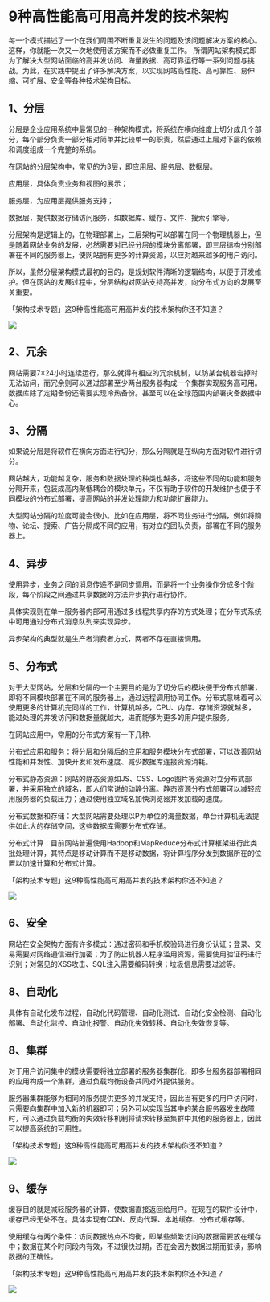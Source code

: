 
# 9种高性能高可用高并发的技术架构

每一个模式描述了一个在我们周围不断重复发生的问题及该问题解决方案的核心。这样，你就能一次又一次地使用该方案而不必做重复工作。 所谓网站架构模式即为了解决大型网站面临的高并发访问、海量数据、高可靠运行等一系列问题与挑战。为此，在实践中提出了许多解决方案，以实现网站高性能、高可靠性、易伸缩、可扩展、安全等各种技术架构目标。

## 1、分层
分层是企业应用系统中最常见的一种架构模式，将系统在横向维度上切分成几个部分，每个部分负责一部分相对简单并比较单一的职责，然后通过上层对下层的依赖和调度组成一个完整的系统。

在网站的分层架构中，常见的为3层，即应用层、服务层、数据层。

应用层，具体负责业务和视图的展示；

服务层，为应用层提供服务支持；

数据层，提供数据存储访问服务，如数据库、缓存、文件、搜索引擎等。

分层架构是逻辑上的，在物理部署上，三层架构可以部署在同一个物理机器上，但是随着网站业务的发展，必然需要对已经分层的模块分离部署，即三层结构分别部署在不同的服务器上，使网站拥有更多的计算资源，以应对越来越多的用户访问。

所以，虽然分层架构模式最初的目的，是规划软件清晰的逻辑结构，以便于开发维护。但在网站的发展过程中，分层结构对网站支持高并发，向分布式方向的发展至关重要。

「架构技术专题」这9种高性能高可用高并发的技术架构你还不知道？

![](http://p9.pstatp.com/large/46fb000139a7dba77527)


## 2、冗余
网站需要7×24小时连续运行，那么就得有相应的冗余机制，以防某台机器宕掉时无法访问，而冗余则可以通过部署至少两台服务器构成一个集群实现服务高可用。数据库除了定期备份还需要实现冷热备份。甚至可以在全球范围内部署灾备数据中心。

## 3、分隔
如果说分层是将软件在横向方面进行切分，那么分隔就是在纵向方面对软件进行切分。

网站越大，功能越复杂，服务和数据处理的种类也越多，将这些不同的功能和服务分隔开来，包装成高内聚低耦合的模块单元，不仅有助于软件的开发维护也便于不同模块的分布式部署，提高网站的并发处理能力和功能扩展能力。

大型网站分隔的粒度可能会很小。比如在应用层，将不同业务进行分隔，例如将购物、论坛、搜索、广告分隔成不同的应用，有对立的团队负责，部署在不同的服务器上。

## 4、异步
使用异步，业务之间的消息传递不是同步调用，而是将一个业务操作分成多个阶段，每个阶段之间通过共享数据的方法异步执行进行协作。

具体实现则在单一服务器内部可用通过多线程共享内存的方式处理；在分布式系统中可用通过分布式消息队列来实现异步。

异步架构的典型就是生产者消费者方式，两者不存在直接调用。

## 5、分布式
对于大型网站，分层和分隔的一个主要目的是为了切分后的模块便于分布式部署，即将不同模块部署在不同的服务器上，通过远程调用协同工作。分布式意味着可以使用更多的计算机完同样的工作，计算机越多，CPU、内存、存储资源就越多，能过处理的并发访问和数据量就越大，进而能够为更多的用户提供服务。

在网站应用中，常用的分布式方案有一下几种.

分布式应用和服务：将分层和分隔后的应用和服务模块分布式部署，可以改善网站性能和并发性、加快开发和发布速度、减少数据库连接资源消耗。

分布式静态资源：网站的静态资源如JS、CSS、Logo图片等资源对立分布式部署，并采用独立的域名，即人们常说的动静分离。静态资源分布式部署可以减轻应用服务器的负载压力；通过使用独立域名加快浏览器并发加载的速度。

分布式数据和存储：大型网站需要处理以P为单位的海量数据，单台计算机无法提供如此大的存储空间，这些数据库需要分布式存储。

分布式计算：目前网站普遍使用Hadoop和MapReduce分布式计算框架进行此类批处理计算，其特点是移动计算而不是移动数据，将计算程序分发到数据所在的位置以加速计算和分布式计算。

「架构技术专题」这9种高性能高可用高并发的技术架构你还不知道？

![](http://p3.pstatp.com/large/46f7000526d72fc12863)


## 6、安全
网站在安全架构方面有许多模式：通过密码和手机校验码进行身份认证；登录、交易需要对网络通信进行加密；为了防止机器人程序滥用资源，需要使用验证码进行识别；对常见的XSS攻击、SQL注入需要编码转换；垃圾信息需要过滤等。

## 8、自动化
具体有自动化发布过程，自动化代码管理、自动化测试、自动化安全检测、自动化部署、自动化监控、自动化报警、自动化失效转移、自动化失效恢复等。

## 8、集群
对于用户访问集中的模块需要将独立部署的服务器集群化，即多台服务器部署相同的应用构成一个集群，通过负载均衡设备共同对外提供服务。

服务器集群能够为相同的服务提供更多的并发支持，因此当有更多的用户访问时，只需要向集群中加入新的机器即可；另外可以实现当其中的某台服务器发生故障时，可以通过负载均衡的失效转移机制将请求转移至集群中其他的服务器上，因此可以提高系统的可用性。

「架构技术专题」这9种高性能高可用高并发的技术架构你还不知道？

![](http://p1.pstatp.com/large/46fd0000fd962d2693f3)


## 9、缓存
缓存目的就是减轻服务器的计算，使数据直接返回给用户。在现在的软件设计中，缓存已经无处不在。具体实现有CDN、反向代理、本地缓存、分布式缓存等。

使用缓存有两个条件：访问数据热点不均衡，即某些频繁访问的数据需要放在缓存中；数据在某个时间段内有效，不过很快过期，否在会因为数据过期而脏读，影响数据的正确性。

「架构技术专题」这9种高性能高可用高并发的技术架构你还不知道？

![](http://p3.pstatp.com/large/46fa0001595cfc7e30ea)


